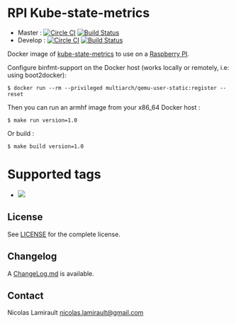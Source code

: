 # RPI Kube-state-metrics

* Master : [![Circle CI](https://circleci.com/gh/zeiot/rpi-kube-state-metrics/tree/master.svg?style=svg)](https://circleci.com/gh/zeiot/rpi-kube-state-metrics/tree/master) [![Build Status](https://travis-ci.org/zeiot/rpi-kube-state-metrics.svg?branch=master)](https://travis-ci.org/zeiot/rpi-kube-state-metrics)
* Develop : [![Circle CI](https://circleci.com/gh/zeiot/rpi-kube-state-metrics/tree/develop.svg?style=svg)](https://circleci.com/gh/zeiot/rpi-kube-state-metrics/tree/develop) [![Build Status](https://travis-ci.org/zeiot/rpi-kube-state-metrics.svg?branch=develop)](https://travis-ci.org/zeiot/rpi-kube-state-metrics)

Docker image of [kube-state-metrics][] to use on a [Raspberry PI][].

Configure binfmt-support on the Docker host (works locally or remotely, i.e: using boot2docker):

    $ docker run --rm --privileged multiarch/qemu-user-static:register --reset

Then you can run an armhf image from your x86_64 Docker host :

    $ make run version=1.0

Or build :

    $ make build version=1.0


# Supported tags

* [![](https://images.microbadger.com/badges/version/zeiot/rpi-kube-state-metrics:0.5.0.svg)](https://microbadger.com/images/zeiot/rpi-kube-state-metrics:0.5.0 "Get your own version badge on microbadger.com")


## License

See [LICENSE](LICENSE) for the complete license.


## Changelog

A [ChangeLog.md](ChangeLog.md) is available.


## Contact

Nicolas Lamirault <nicolas.lamirault@gmail.com>


[Raspberry PI]: https://www.raspberrypi.org/
[kube-state-metrics]: https://github.com/kubernetes/kube-state-metrics
